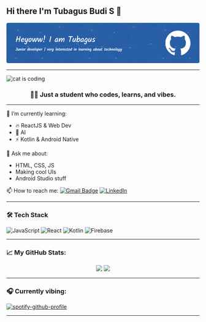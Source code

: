 ## Hi there I'm Tubagus Budi S 👋

<!--
**tubagusbudis/tubagusbudis** is a ✨ _special_ ✨ repository because its `README.md` (this file) appears on your GitHub profile.

Here are some ideas to get you started:

- 🔭 I’m currently working on ...
- 🌱 I’m currently learning ...
- 👯 I’m looking to collaborate on ...
- 🤔 I’m looking for help with ...
- 💬 Ask me about ...
- 📫 How to reach me: ...
- 😄 Pronouns: ...
- ⚡ Fun fact: ...
--> 
![Header](img/my-header.png)

---

![cat is coding](https://media2.giphy.com/media/v1.Y2lkPTc5MGI3NjExc2F5MDc5NGkycGU1cmkwZTY0Y3luaGhyYjVsb2k3eHV4cTJ5cXNpaCZlcD12MV9pbnRlcm5hbF9naWZfYnlfaWQmY3Q9Zw/JIX9t2j0ZTN9S/giphy.gif)

<h3 align="center">👨‍💻 Just a student who codes, learns, and vibes.</h3>

---

🌱 I’m currently learning:

- 🔥 ReactJS & Web Dev
- 🤖 AI
- ⚡ Kotlin & Android Native

💬 Ask me about:

- HTML, CSS, JS
- Making cool UIs
- Android Studio stuff

📫 How to reach me:
[![Gmail Badge](https://img.shields.io/badge/-tubagusbudi2018@gmail.com-c14438?style=flat&logo=Gmail&logoColor=white)](mailto:yourmail@gmail.com)
[![LinkedIn](https://img.shields.io/badge/-LinkedIn-blue?style=flat&logo=linkedin&logoColor=white)](https://linkedin.com/in/tubagusbudis)

---

### 🛠️ Tech Stack

![JavaScript](https://img.shields.io/badge/-JavaScript-black?style=flat-square&logo=javascript)
![React](https://img.shields.io/badge/-React-black?style=flat-square&logo=react)
![Kotlin](https://img.shields.io/badge/-Kotlin-black?style=flat-square&logo=kotlin)
![Firebase](https://img.shields.io/badge/-Firebase-black?style=flat-square&logo=firebase)

---

### 📈 My GitHub Stats:

<p align="center">
  <img src="https://github-readme-stats.vercel.app/api?tubagusbudis=tubagus&show_icons=true&theme=tokyonight" width="48%">
  <img src="https://github-readme-streak-stats.herokuapp.com/?user=tubagus&theme=tokyonight" width="48%">
</p>

---

### 🎧 Currently vibing:

[![spotify-github-profile](https://spotify-github-profile.kittinanx.com/api/view?uid=lxs8v16117ka3ywtga2d8o7s7&cover_image=true&theme=default&show_offline=false&background_color=121212&interchange=false)](https://github.com/kittinan/spotify-github-profile)

---

